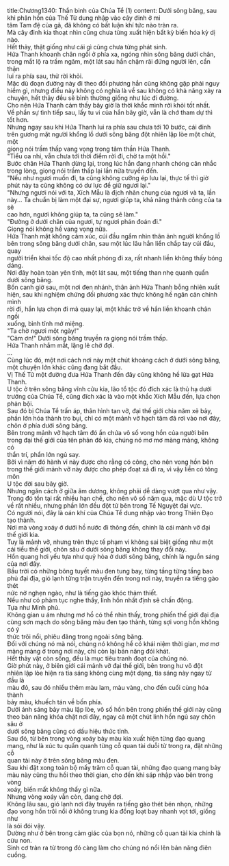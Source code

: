 title:Chương1340: Thần binh của Chúa Tể (1)
content:
Dưới sông băng, sau khi phân hồn của Thế Tử dung nhập vào cây đinh ở mi<br>tâm Tam đệ của gã, đã không có bất luận khí tức nào tràn ra.<br>Mà cây đinh kia thoạt nhìn cũng chưa từng xuất hiện bất kỳ biến hóa kỳ dị<br>nào.<br>Hết thảy, thật giống như cái gì cũng chưa từng phát sinh.<br>Hứa Thanh khoanh chân ngồi ở phía xa, ngóng nhìn sông băng dưới chân,<br>trong mắt lộ ra trầm ngâm, một lát sau hắn chậm rãi đứng người lên, cẩn thận<br>lui ra phía sau, thử rời khỏi.<br>Mặc dù đoạn đường này đi theo đối phương hắn cũng không gặp phải nguy<br>hiểm gì, nhưng điều này không có nghĩa là về sau không có khả năng xảy ra<br>chuyện, hết thảy đều sẽ bình thường giống như lúc đi đường.<br>Cho nên Hứa Thanh cảm thấy bây giờ là thời khắc mình rời khỏi tốt nhất.<br>Về phần sự tình tiếp sau, lấy tu vi của hắn bây giờ, vẫn là chớ tham dự thì<br>tốt hơn.<br>Nhưng ngay sau khi Hứa Thanh lui ra phía sau chưa tới 10 bước, cái đinh<br>trên gương mặt người khổng lồ dưới sông băng đột nhiên lập lòe một chút, một<br>giọng nói trầm thấp vang vọng trong tâm thần Hứa Thanh.<br>"Tiểu oa nhi, vẫn chưa tới thời điểm rời đi, chờ ta một hồi."<br>Bước chân Hứa Thanh dừng lại, trong lúc hắn đang nhanh chóng cân nhắc<br>trong lòng, giọng nói trầm thấp lại lần nữa truyền đến.<br>"Nếu như ngươi muốn đi, ta cũng không cưỡng ép lưu lại, thực tế thì giờ<br>phút này ta cũng không có dư lực để giữ ngươi lại."<br>"Nhưng ngươi nói với ta, Xích Mẫu là địch nhân chung của ngươi và ta, lần<br>này... Ta chuẩn bị làm một đại sự, ngươi giúp ta, khả năng thành công của ta sẽ<br>cao hơn, ngươi không giúp ta, ta cũng sẽ làm."<br>"Đường ở dưới chân của ngươi, tự ngươi phán đoán đi."<br>Giọng nói không hề vang vọng nữa.<br>Hứa Thanh mặt không cảm xúc, cúi đầu ngắm nhìn thân ảnh người khổng lồ<br>bên trong sông băng dưới chân, sau một lúc lâu hắn liền chắp tay cúi đầu, quay<br>người triển khai tốc độ cao nhất phóng đi xa, rất nhanh liền không thấy bóng<br>dáng.<br>Nơi đây hoàn toàn yên tĩnh, một lát sau, một tiếng than nhẹ quanh quẩn<br>dưới sông băng.<br>Bốn canh giờ sau, một nơi đen nhánh, thân ảnh Hứa Thanh bỗng nhiên xuất<br>hiện, sau khi nghiệm chứng đối phương xác thực không hề ngăn cản chính mình<br>rời đi, hắn lựa chọn đi mà quay lại, một khắc trở về hắn liền khoanh chân ngồi<br>xuống, bình tĩnh mở miệng.<br>"Ta chờ ngươi một ngày!"<br>"Cảm ơn!" Dưới sông băng truyền ra giọng nói trầm thấp.<br>Hứa Thanh nhắm mắt, lặng lẽ chờ đợi.<br>…<br>Cùng lúc đó, một nơi cách nơi này một chút khoảng cách ở dưới sông băng,<br>một chuyện lớn khác cũng đang bắt đầu.<br>Vị Thế Tử một đường đưa Hứa Thanh đến đây cũng không hề lừa gạt Hứa<br>Thanh.<br>U tộc ở trên sông băng vĩnh cửu kia, lão tổ tộc đó đích xác là thủ hạ dưới<br>trướng của Chúa Tể, cũng đích xác là vào một khắc Xích Mẫu đến, lựa chọn<br>phản bội.<br>Sau đó bị Chúa Tể trấn áp, thân hình tan vỡ, đại thế giới chia năm xẻ bảy,<br>phần lớn hóa thành tro bụi, chỉ có một mảnh vỡ hạch tâm đã rơi vào nơi đây,<br>chôn ở phía dưới sông băng.<br>Bên trong mảnh vỡ hạch tâm đó ẩn chứa vô số vong hồn của người bên<br>trong đại thế giới của tên phản đồ kia, chúng nó mơ mơ màng màng, không có<br>thần trí, phần lớn ngủ say.<br>Bởi vì năm đó hành vi này được cho rằng có công, cho nên vong hồn bên<br>trong thế giới mảnh vỡ này được cho phép đoạt xá đi ra, vì vậy liền có tông môn<br>U tộc đời sau bây giờ.<br>Nhưng ngăn cách ở giữa âm dương, không phải dễ dàng vượt qua như vậy.<br>Trong đó tồn tại rất nhiều hạn chế, cho nên vô số năm qua, mặc dù U tộc trở<br>về rất nhiều, nhưng phần lớn đều đột tử bên trong Tế Nguyệt đại vực.<br>Có người nói, đây là oán khí của Chúa Tể dung nhập vào trong Thiên Đạo<br>tạo thành.<br>Nơi mà vòng xoáy ở dưới hồ nước đi thông đến, chính là cái mảnh vỡ đại<br>thế giới kia.<br>Tuy là mảnh vỡ, nhưng trên thực tế phạm vi không sai biệt giống như một<br>cái tiểu thế giới, chôn sâu ở dưới sông băng không thay đổi này.<br>Hồn quang hơi yếu tựa như quỷ hỏa ở dưới sông băng, chính là nguồn sáng<br>của nơi đây.<br>Bầu trời có những bông tuyết màu đen tung bay, từng tầng từng tầng bao<br>phủ đại địa, gió lạnh từng trận truyền đến trong nơi này, truyền ra tiếng gào thét<br>nức nở nghẹn ngào, như là tiếng gào khóc thảm thiết.<br>Nếu như có phàm tục nghe thấy, linh hồn nhất định sẽ chấn động.<br>Tựa như Minh phủ.<br>Không gian u ám nhưng mơ hồ có thể nhìn thấy, trong phiến thế giới đại địa<br>cùng sơn mạch do sông băng màu đen tạo thành, từng sợi vong hồn không có ý<br>thức trôi nổi, phiêu đãng trong ngoài sông băng.<br>Đối với chúng nó mà nói, chúng nó không hề có khái niệm thời gian, mơ mơ<br>màng màng ở trong nơi này, chỉ còn lại bản năng đói khát.<br>Hết thảy vật còn sống, đều là mục tiêu tranh đoạt của chúng nó.<br>Giờ phút này, ở biên giới cái mảnh vỡ đại thế giới, bên trong hư vô đột<br>nhiên lập lòe hiện ra tia sáng không cùng một dạng, tia sáng này ngay từ đầu là<br>màu đỏ, sau đó nhiều thêm màu lam, màu vàng, cho đến cuối cùng hóa thành<br>bảy màu, khuếch tán về bốn phía.<br>Dưới ánh sáng bảy màu lập lòe, vô số hồn bên trong phiến thế giới này cũng<br>theo bản năng khóa chặt nơi đây, ngay cả một chút linh hồn ngủ say chôn sâu ở<br>dưới sông băng cũng có dấu hiệu thức tỉnh.<br>Sau đó, từ bên trong vòng xoáy bảy màu kia xuất hiện từng đạo quang<br>mang, như là xúc tu quấn quanh từng cỗ quan tài duỗi từ trong ra, đặt những cỗ<br>quan tài này ở trên sông băng màu đen.<br>Sau khi đặt xong toàn bộ mấy trăm cỗ quan tài, những đạo quang mang bảy<br>màu này cũng thu hồi theo thời gian, cho đến khi sáp nhập vào bên trong vòng<br>xoáy, biến mất không thấy gì nữa.<br>Nhưng vòng xoáy vẫn còn, đang chờ đợi.<br>Không lâu sau, gió lạnh nơi đây truyền ra tiếng gào thét bén nhọn, những<br>đạo vong hồn trôi nổi ở không trung kia đồng loạt bay nhanh vọt tới, giống như<br>là sói đói vậy.<br>Dường như ở bên trong cảm giác của bọn nó, những cỗ quan tài kia chính là<br>cừu non.<br>Sinh cơ tràn ra từ trong đó càng làm cho chúng nó nổi lên bản năng điên<br>cuồng.